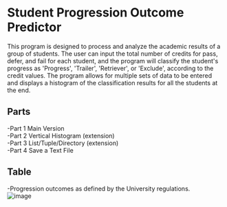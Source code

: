 # Student Progression Outcome Predictor

This program is designed to process and analyze the academic results of a group of students. The user can input the total number of credits for pass, defer, and fail for each student, and the program will classify the student's progress as 'Progress', 'Trailer', 'Retriever', or 'Exclude', according to the credit values. The program allows for multiple sets of data to be entered and displays a histogram of the classification results for all the students at the end.

## Parts


-Part 1  Main Version <br>
-Part 2  Vertical Histogram (extension) <br>
-Part 3  List/Tuple/Directory (extension) <br>
-Part 4  Save a Text File <br>

## Table
-Progression outcomes as defined by the University regulations. <br>
![image](https://user-images.githubusercontent.com/108786553/226611332-306ff4aa-8bfe-417b-a08c-f4809afb3a8c.png)
